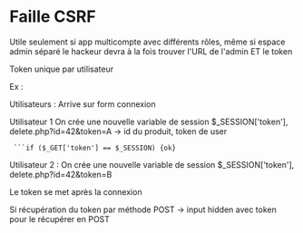 # Faille CSRF

Utile seulement si app multicompte avec différents rôles, même si espace admin séparé le hackeur devra à la fois trouver l'URL de l'admin ET le token

Token unique par utilisateur

Ex :

Utilisateurs : Arrive sur form connexion

Utilisateur 1  On crée une nouvelle variable de session $_SESSION['token'], delete.php?id=42&token=A -> id du produit, token de user

` ```if ($_GET['token'] == $_SESSION) {ok}`

Utilisateur 2 : On crée une nouvelle variable de session $_SESSION['token'], delete.php?id=42&token=B

Le token se met après la connexion

Si récupération du token par méthode POST -> input hidden avec token pour le récupérer en POST
